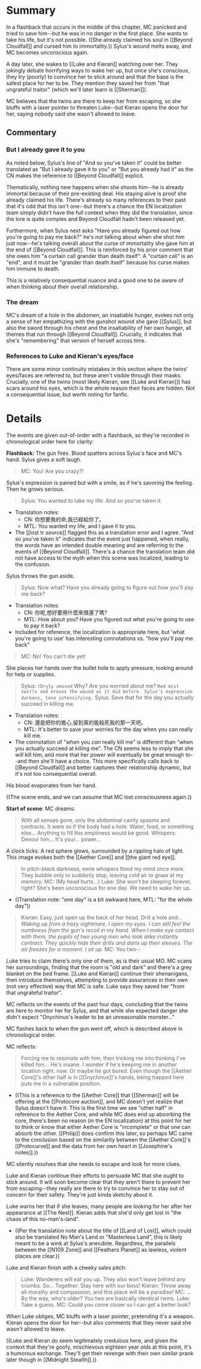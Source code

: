 # Summary
In a flashback that occurs in the middle of this chapter, MC panicked and tried to save him--but he was in no danger in the first place. She wants to take his life, but it's not possible. ((She already claimed his soul in [[Beyond Cloudfall]] and cursed him to immortality.)) Sylus's wound melts away, and MC becomes unconscious again.

A day later, she wakes to [[Luke and Kieran]] watching over her. They jokingly debate horrifying ways to wake her up, but once she's conscious, they try (poorly) to convince her to stick around and that the base is the safest place for her to be. They mention they saved her from "that ungrateful traitor" (which we'll later learn is [[Sherman]]).

MC believes that the twins are there to keep her from escaping, so she bluffs with a laser pointer to threaten Luke--but Kieran opens the door for her, saying nobody said she wasn't allowed to leave.

## Commentary

### But I already gave it to you
As noted below, Sylus's line of "And so you've taken it" could be better translated as "But I already gave it to you" or "But you already had it" as the CN makes the reference to [[Beyond Cloudfall]] explicit. 

Thematically, nothing new happens when she shoots him--he is already immortal because of their pre-existing deal. His staying alive is proof she already claimed his life. There's already so many references to their past that it's odd that this isn't one--but there's a chance the EN localization team simply didn't have the full context when they did the translation, since the lore is quite complex and Beyond Cloudfall hadn't been released yet.

Furthermore, when Sylus next asks "Have you already figured out how you're going to pay me back?" he's not talking about when she shot him just now--he's talking overall about the curse of immortality she gave him at the end of [[Beyond Cloudfall]]. This is reinforced by his prior comment that she owes him "a curtain call grander than death itself". A "curtain call" is an "end", and it must be "grander than death itself" because his curse makes him immune to death.

This is a relatively consequential nuance and a good one to be aware of when thinking about their overall relationship.

### The dream
MC's dream of a hole in the abdomen, an insatiable hunger, evokes not only a sense of her empathizing with the gunshot wound she gave [[Sylus]], but also the sword through his chest and the insatiability of her own hunger, all themes that run through [[Beyond Cloudfall]]. Crucially, it indicates that she's "remembering" that version of herself across time.

### References to Luke and Kieran's eyes/face
There are some minor continuity mistakes in this section where the twins' eyes/faces are referred to, but these aren't visible through their masks. Crucially, one of the twins (most likely Kieran, see [[Luke and Kieran]]) has scars around his eyes, which is the whole reason their faces are hidden. Not a consequential issue, but worth noting for fanfic.

# Details
The events are given out-of-order with a flashback, so they're recorded in chronological order here for clarity:

**Flashback:**
The gun fires. Blood spatters across Sylus's face and MC's hand. Sylus gives a soft laugh.
> MC: You! Are you crazy?!

Sylus's expression is pained but with a smile, as if he's savoring the feeling. Then he grows serious.
> Sylus: You wanted to take my life. And so you've taken it.
* Translation notes:
	* CN: 你想要我的命,我已經給你了。
	* MTL: You wanted my life, and I gave it to you.
* The [[lost tr source]] flagged this as a translation error and I agree. "And so you've taken it" indicates that the event just happened, when really, the words have an intended double meaning and are referring to the events of [[Beyond Cloudfall]]. There's a chance the translation team did not have access to the myth when this scene was localized, leading to the confusion.

Sylus throws the gun aside.

> Sylus: Now what? Have you already going to figure out how you'll pay me back?
* Translation notes:
	* CN: 你呢,想好要用什麼來償還了嗎?
	* MTL: How about you? Have you figured out what you're going to use to pay it back?
* Included for reference, the localization is appropriate here, but 'what you're going to use' has interesting connotations vs. "how you'll pay me back"

> MC: No! You can't die yet!

She places her hands over the bullet hole to apply pressure, looking around for help or supplies.

> Sylus: `(Dryly amused` Why? Are you worried about me? 
> `Red mist swirls and erases the wound as it did before. Sylus's expression darkens, tone intensifying.`
> Sylus: Save that for the day you actually succeed in killing me.
* Translation notes:
	* CN: 還是把你的擔心,留到真的能殺死我的那一天吧。
	* MTL: It's better to save your worries for the day when you can really kill me.
* The connotation of "when you *can* really kill me" is different than "when you actually succeed at killing me". The CN seems less to imply that she *will* kill him, and more that her power will eventually be great enough to--and then she'll have a choice. This more specifically calls back to [[Beyond Cloudfall]] and better captures their relationship dynamic, but it's not too consequential overall.

His blood evaporates from her hand.

((The scene ends, and we can assume that MC lost consciousness again.))


**Start of scene**:
MC dreams:
> With all senses gone, only the abdominal cavity spasms and contracts. It were as if the body had a hole. Water, food, or something else... Anything to fill this emptiness would be good.
> Whispers: Devour him... It's your... power...

A clock ticks. A red sphere glows, surrounded by a rippling halo of light. This image evokes both the [[Aether Core]] and [[the giant red eye]].

> In pitch-black darkness, eerie whispers flood my mind once more. They bubble only to suddenly stop, leaving cold air to gnaw at my memory.
> MC: (My head hurts...)
> Luke: She won't be sleeping forever, right? She's been unconscious for one day. We need to wake her up.
* ((Translation note: "one day" is a bit awkward here, MTL: "for the whole day"))
> Kieran: Easy, just open up the back of her head. Drill a hole and...
> *Waking up from a hazy nightmare, I open my eyes. I can still feel the numbness from the gun's recoil in my hand.
> When I make eye contact with them, the pupils of two young men who look alike instantly contract. They quickly hide their drills and darts up their sleeves.
> The air freezes for a moment. I sit up.*
> MC: You two--

Luke tries to claim there's only one of them, as is their usual MO. MC scans her surroundings, finding that the room is "old and dark" and there's a grey blanket on the bed frame. [[Luke and Kieran]] continue their shenanigans, then introduce themselves, attempting to provide assurances in their own (not very effective) way that MC is safe. Luke says they saved her "from that ungrateful traitor".

MC reflects on the events of the past four days, concluding that the twins are here to monitor her for Sylus, and that while she expected danger she didn't expect "Onychinus's leader to be an unreasonable monster..."

MC flashes back to when the gun went off, which is described above in chronological order.

MC reflects:
> Forcing me to resonate with him, then tricking me into thinking I've killed him... He's insane.
> I wonder if he's keeping me in another location right. now. Or maybe he got bored. 
> Even though the [[Aether Core]]'s other half is in [[Onychinus]]'s hands, being trapped here puts me in a vulnerable position.
* ((This is a reference to the [[Aether Core]] that [[Sherman]] will be offering at the [[Protocore auction]], and MC doesn't yet realize that Sylus doesn't have it. This is the first time we see "other half" in reference to the Aether Core, and while MC does end up absorbing the core, there's been no reason (in the EN localization) at this point for her to think or know that either Aether Core is "incomplete" or that one can absorb the other. [[Philip]] does confirm this later, so perhaps MC came to the conclusion based on the similarity between the [[Aether Core]]'s [[Protocurve]] and the data from her own heart in [[Josephine's notes]].))

MC silently resolves that she needs to escape and look for more clues.

Luke and Kieran continue their efforts to persuade MC that she ought to stick around. It will soon become clear that they aren't there to prevent her from escaping--they really are there to try to convince her to stay out of concern for their safety. They're just kinda sketchy about it. 

Luke warns her that if she leaves, many people are looking for her after her appearance at [[The Nest]]. Kieran adds that she'd only get lost in "the chaos of this no-man's-land".
* ((Per the translation note about the title of [[Land of Lost]], which could also be translated No Man's Land or "Masterless Land", this is likely meant to be a wink at Sylus's anecdote. Regardless, the parallels between the [[N109 Zone]] and [[Feathers Planet]] as lawless, violent places are clear.))

Luke and Kieran finish with a cheeky sales pitch:
> Luke: Wanderers will eat you up. They also won't leave behind any crumbs. So...
> Together: Stay here with our boss!
> Kieran: Throw away all morality and compassion, and this place will be a paradise!
> MC: ... By the way, who's older? You two are basically identical twins.
> Luke: Take a guess.
> MC: Could you come closer so I can get a better look?

When Luke obliges, MC bluffs with a laser pointer, pretending it's a weapon. Kieran opens the door for her--but also comments that they never said she wasn't allowed to leave.

((Luke and Kieran do seem legitimately credulous here, and given the context that they're goofy, mischievous eighteen year olds at this point, it's a humorous exchange. They'll get their revenge with their own similar prank later though in [[Midnight Stealth]].))




